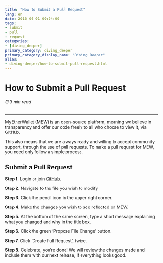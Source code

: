 ```yaml
---
title: "How to Submit a Pull Request"
lang: en
date: 2018-06-01 00:04:00
tags:
- submit
- pull
- request
categories:
- [diving_deeper]
primary_category: diving_deeper
primary_category_display_name: "Diving Deeper"
alias:
- diving-deeper/how-to-submit-pull-request.html
---
```


# __How to Submit a Pull Request__
###### ⏰ 3 min read
***

MyEtherWallet (MEW) is an open-source platform, meaning we believe in transparency and offer our code freely to all who choose to view it, via GitHub. 

This also means that we are always ready and willing to accept community support, through the use of pull requests. To make a pull request for MEW, you need only follow a simple process.



## __Submit a Pull Request__

**Step 1.** Login or join [GitHub](https://github.com/MyEtherWallet). 

**Step 2.** Navigate to the file you wish to modify.

**Step 3.** Click the pencil icon in the upper right corner.

**Step 4.** Make the changes you wish to see reflected on MEW.

**Step 5.** At the bottom of the same screen, type a short message explaining what you changed and why in the title box. 

**Step 6.** Click the green ‘Propose File Change’ button.

**Step 7.** Click ‘Create Pull Request’, twice.

**Step 8.** Celebrate, you’re done! We will review the changes made and include them with our next release, if everything looks good.
